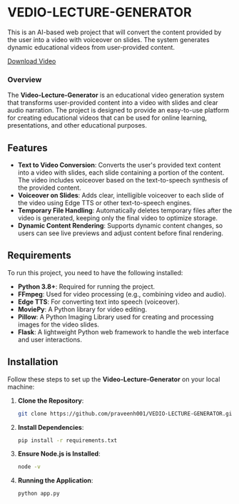 # VEDIO-LECTURE-GENERATOR

This is an AI-based web project that will convert the content provided by the user into a video with voiceover on slides. The system generates dynamic educational videos from user-provided content.

[Download Video](https://github.com/praveenh001/VEDIO-LECTURE-GENERATOR.git/demo.mp4)

### **Overview**

The **Video-Lecture-Generator** is an educational video generation system that transforms user-provided content into a video with slides and clear audio narration. The project is designed to provide an easy-to-use platform for creating educational videos that can be used for online learning, presentations, and other educational purposes.

## Features

- **Text to Video Conversion**: Converts the user's provided text content into a video with slides, each slide containing a portion of the content. The video includes voiceover based on the text-to-speech synthesis of the provided content.
- **Voiceover on Slides**: Adds clear, intelligible voiceover to each slide of the video using Edge TTS or other text-to-speech engines.
- **Temporary File Handling**: Automatically deletes temporary files after the video is generated, keeping only the final video to optimize storage.
- **Dynamic Content Rendering**: Supports dynamic content changes, so users can see live previews and adjust content before final rendering.

## Requirements

To run this project, you need to have the following installed:

- **Python 3.8+**: Required for running the project.
- **FFmpeg**: Used for video processing (e.g., combining video and audio).
- **Edge TTS**: For converting text into speech (voiceover).
- **MoviePy**: A Python library for video editing.
- **Pillow**: A Python Imaging Library used for creating and processing images for the video slides.
- **Flask**: A lightweight Python web framework to handle the web interface and user interactions.

## Installation

Follow these steps to set up the **Video-Lecture-Generator** on your local machine:

1. **Clone the Repository**:
   ```bash
   git clone https://github.com/praveenh001/VEDIO-LECTURE-GENERATOR.git


2. **Install Dependencies**:
   ```bash
   pip install -r requirements.txt

3. **Ensure Node.js is Installed**:
   ```bash
   node -v

4. **Running the Application**:
   ```bash
   python app.py
